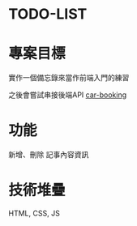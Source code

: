 # TODO-LIST

# 專案目標
實作一個備忘錄來當作前端入門的練習

之後會嘗試串接後端API [car-booking](https://github.com/diverwil1995/car-booking)
# 功能
新增、刪除 記事內容資訊
# 技術堆疊
HTML, CSS, JS